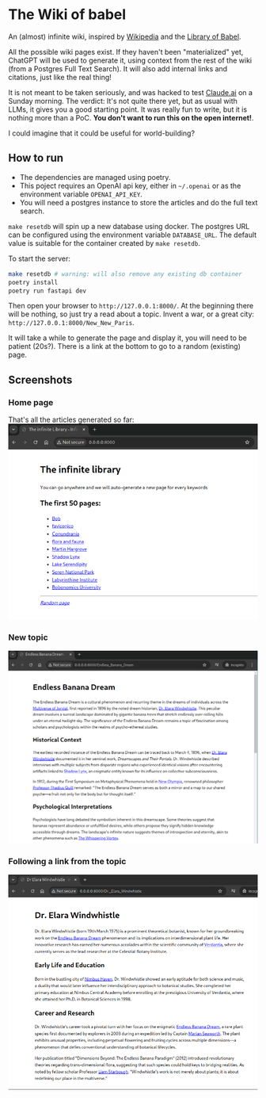 # The Wiki of babel

An (almost) infinite wiki, inspired by [Wikipedia](https://en.wikipedia.org/) and the [Library of Babel](https://libraryofbabel.info/).

All the possible wiki pages exist. If they haven't been "materialized" yet, ChatGPT will be used to generate it, using context from the rest of the wiki (from a Postgres Full Text Search). It will also add internal links and citations, just like the real thing!

It is not meant to be taken seriously, and was hacked to test [Claude.ai](https://claude.ai/) on a Sunday morning. The verdict: It's not quite there yet, but as usual with LLMs, it gives you a good starting point. It was really fun to write, but it is nothing more than a PoC. **You don't want to run this on the open internet!**.

I could imagine that it could be useful for world-building?

## How to run

- The dependencies are managed using poetry.
- This poject requires an OpenAI api key, either in `~/.openai` or as the environment variable `OPENAI_API_KEY`.
- You will need a postgres instance to store the articles and do the full text search.

`make resetdb` will spin up a new database using docker. The postgres URL can be configured using the environment variable `DATABASE_URL`. The default value is suitable for the container created by `make resetdb`.

To start the server:

```bash
make resetdb # warning: will also remove any existing db container
poetry install
poetry run fastapi dev
```

Then open your browser to `http://127.0.0.1:8000/`. At the beginning there will be nothing, so just try a read about a topic. Invent a war, or a great city: `http://127.0.0.1:8000/New_New_Paris`.

It will take a while to generate the page and display it, you will need to be patient (20s?). There is a link at the bottom to go to a random (existing) page.

## Screenshots

### Home page
That's all the articles generated so far:
![Home page](screenshots/infinite_home.png)

### New topic
![New topic](screenshots/infinite_banana.png)

### Following a link from the topic
![Following a link](screenshots/infinite_elara.png)